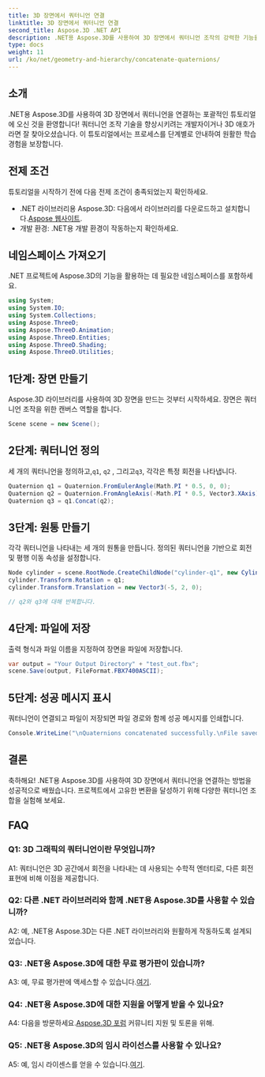 ```yaml
---
title: 3D 장면에서 쿼터니언 연결
linktitle: 3D 장면에서 쿼터니언 연결
second_title: Aspose.3D .NET API
description: .NET용 Aspose.3D를 사용하여 3D 장면에서 쿼터니언 조작의 강력한 기능을 살펴보세요. 몰입형 변환을 위해 쿼터니언을 단계별로 연결하는 방법을 알아보세요.
type: docs
weight: 11
url: /ko/net/geometry-and-hierarchy/concatenate-quaternions/
---
```

## 소개

.NET용 Aspose.3D를 사용하여 3D 장면에서 쿼터니언을 연결하는 포괄적인 튜토리얼에 오신 것을 환영합니다! 쿼터니언 조작 기술을 향상시키려는 개발자이거나 3D 애호가라면 잘 찾아오셨습니다. 이 튜토리얼에서는 프로세스를 단계별로 안내하여 원활한 학습 경험을 보장합니다.

## 전제 조건

튜토리얼을 시작하기 전에 다음 전제 조건이 충족되었는지 확인하세요.

-  .NET 라이브러리용 Aspose.3D: 다음에서 라이브러리를 다운로드하고 설치합니다.[Aspose 웹사이트](https://releases.aspose.com/3d/net/).
- 개발 환경: .NET용 개발 환경이 작동하는지 확인하세요.

## 네임스페이스 가져오기

.NET 프로젝트에 Aspose.3D의 기능을 활용하는 데 필요한 네임스페이스를 포함하세요.

```csharp
using System;
using System.IO;
using System.Collections;
using Aspose.ThreeD;
using Aspose.ThreeD.Animation;
using Aspose.ThreeD.Entities;
using Aspose.ThreeD.Shading;
using Aspose.ThreeD.Utilities;
```

## 1단계: 장면 만들기

Aspose.3D 라이브러리를 사용하여 3D 장면을 만드는 것부터 시작하세요. 장면은 쿼터니언 조작을 위한 캔버스 역할을 합니다.

```csharp
Scene scene = new Scene();
```

## 2단계: 쿼터니언 정의

 세 개의 쿼터니언을 정의하고,`q1`, `q2` , 그리고`q3`, 각각은 특정 회전을 나타냅니다.

```csharp
Quaternion q1 = Quaternion.FromEulerAngle(Math.PI * 0.5, 0, 0);
Quaternion q2 = Quaternion.FromAngleAxis(-Math.PI * 0.5, Vector3.XAxis);
Quaternion q3 = q1.Concat(q2);
```

## 3단계: 원통 만들기

각각 쿼터니언을 나타내는 세 개의 원통을 만듭니다. 정의된 쿼터니언을 기반으로 회전 및 평행 이동 속성을 설정합니다.

```csharp
Node cylinder = scene.RootNode.CreateChildNode("cylinder-q1", new Cylinder(0.1, 1, 2));
cylinder.Transform.Rotation = q1;
cylinder.Transform.Translation = new Vector3(-5, 2, 0);

// q2와 q3에 대해 반복합니다.
```

## 4단계: 파일에 저장

출력 형식과 파일 이름을 지정하여 장면을 파일에 저장합니다.

```csharp
var output = "Your Output Directory" + "test_out.fbx";
scene.Save(output, FileFormat.FBX7400ASCII);
```

## 5단계: 성공 메시지 표시

쿼터니언이 연결되고 파일이 저장되면 파일 경로와 함께 성공 메시지를 인쇄합니다.

```csharp
Console.WriteLine("\nQuaternions concatenated successfully.\nFile saved at " + output);
```

## 결론

축하해요! .NET용 Aspose.3D를 사용하여 3D 장면에서 쿼터니언을 연결하는 방법을 성공적으로 배웠습니다. 프로젝트에서 고유한 변환을 달성하기 위해 다양한 쿼터니언 조합을 실험해 보세요.

## FAQ

### Q1: 3D 그래픽의 쿼터니언이란 무엇입니까?

A1: 쿼터니언은 3D 공간에서 회전을 나타내는 데 사용되는 수학적 엔터티로, 다른 회전 표현에 비해 이점을 제공합니다.

### Q2: 다른 .NET 라이브러리와 함께 .NET용 Aspose.3D를 사용할 수 있습니까?

A2: 예, .NET용 Aspose.3D는 다른 .NET 라이브러리와 원활하게 작동하도록 설계되었습니다.

### Q3: .NET용 Aspose.3D에 대한 무료 평가판이 있습니까?

 A3: 예, 무료 평가판에 액세스할 수 있습니다.[여기](https://releases.aspose.com/).

### Q4: .NET용 Aspose.3D에 대한 지원을 어떻게 받을 수 있나요?

 A4: 다음을 방문하세요.[Aspose.3D 포럼](https://forum.aspose.com/c/3d/18) 커뮤니티 지원 및 토론을 위해.

### Q5: .NET용 Aspose.3D의 임시 라이선스를 사용할 수 있나요?

 A5: 예, 임시 라이센스를 얻을 수 있습니다.[여기](https://purchase.aspose.com/temporary-license/).